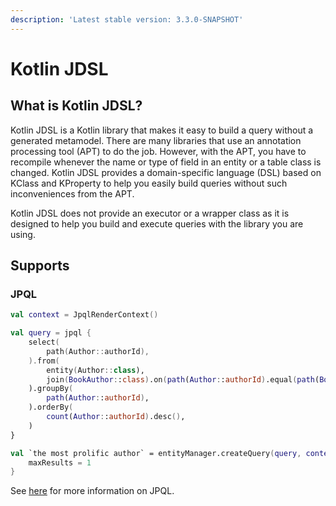 ```yaml
---
description: 'Latest stable version: 3.3.0-SNAPSHOT'
---
```


# Kotlin JDSL

## What is Kotlin JDSL?

Kotlin JDSL is a Kotlin library that makes it easy to build a query without a generated metamodel.
There are many libraries that use an annotation processing tool (APT) to do the job.
However, with the APT, you have to recompile whenever the name or type of field in an entity or a table class is changed.
Kotlin JDSL provides a domain-specific language (DSL) based on KClass and KProperty to help you easily build queries without such inconveniences from the APT.

Kotlin JDSL does not provide an executor or a wrapper class as it is designed to help you build and execute queries with the library you are using.

## Supports

### JPQL

```kotlin
val context = JpqlRenderContext()

val query = jpql {
    select(
        path(Author::authorId),
    ).from(
        entity(Author::class),
        join(BookAuthor::class).on(path(Author::authorId).equal(path(BookAuthor::authorId))),
    ).groupBy(
        path(Author::authorId),
    ).orderBy(
        count(Author::authorId).desc(),
    )
}

val `the most prolific author` = entityManager.createQuery(query, context).apply {
    maxResults = 1
}
```

See [here](jpql-with-kotlin-jdsl/) for more information on JPQL.
